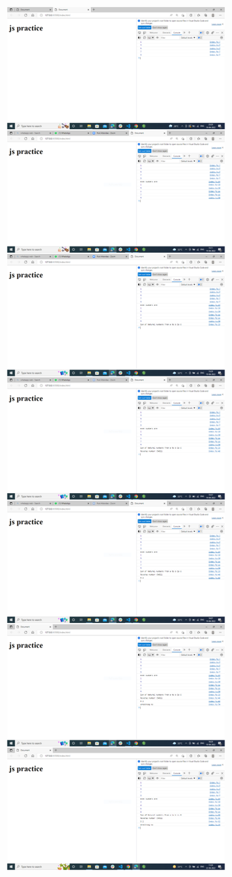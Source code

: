 <img src="js1.PNG" alt="output">
<img src="js2.PNG" alt="output">
<img src="js3.PNG" alt="output">
<img src="js4.PNG" alt="output">
<img src="js5.PNG" alt="output">
<img src="js6.PNG" alt="output">

<img src="even numbers output.PNG" alt="output">